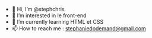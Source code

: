 - 👋 Hi, I’m @stephchris
- 👀 I’m interested in  le front-end
- 🌱 I’m currently learning  HTML et CSS
- 📫 How to reach me  :  stephaniedodemand@gmail.com
